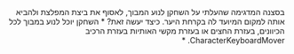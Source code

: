 <div dir='rtl' lang='he'>
בסצנה המדגימה שהעלתי על השחקן לנוע המבוך, לאסוף את ביצת המפלצת ולהביא אותה למקום המיועד לה בקרחת היער.
כיצד יעשה זאת?
  * השחקן יוכל לנוע במבוך לכל הכיוונים, בעזרת החצים או בעזרת מקשי האותיות בעזרת הרכיב CharacterKeyboardMover.
  * 
</div>
